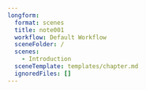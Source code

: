 ```yaml
---
longform:
  format: scenes
  title: note001
  workflow: Default Workflow
  sceneFolder: /
  scenes:
    - Introduction
  sceneTemplate: templates/chapter.md
  ignoredFiles: []
---
```

